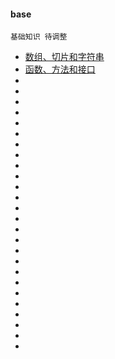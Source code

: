 #### base

```
基础知识 待调整
```

- [数组、切片和字符串](./array-slice-string/readme.md)
- [函数、方法和接口](./function-method-interface/readme.md)
- []()
- []()
- []()
- []()
- []()
- []()
- []()
- []()
- []()
- []()
- []()
- []()
- []()
- []()
- []()
- []()
- []()
- []()
- []()
- []()
- []()
- []()
- []()
- []()
- []()
- []()
